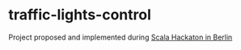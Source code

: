 traffic-lights-control
======================

Project proposed and implemented during [Scala Hackaton in Berlin](http://www.meetup.com/Scala-Berlin-Brandenburg/events/213681812/)


